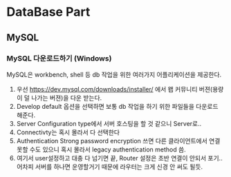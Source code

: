 # DataBase Part

## MySQL
### MySQL 다운로드하기 (Windows)

MySQL은 workbench, shell 등 db 작업을 위한 여러가지 어플리케이션을 제공한다.

1. 우선 https://dev.mysql.com/downloads/installer/ 에서 왭 커뮤니티 버젼(용량이 덜 나가는 버젼)을 다운 받는다.
2. Develop default 옵션을 선택하면 보통 db 작업을 하기 위한 파일들을 다운로드 해준다.
3. Server Configuration type에서 서버 호스팅을 할 것 같으니 Server로..
4. Connectivty는 혹시 몰라서 다 선택한다
5. Authentication Strong password encryption 쓰면 다른 클라이언트에서 연결 못할 수도 있으니 혹시 몰라서 legacy authentication method 씀. 
6. 여기서 user설정하고 대충 다 넘기면 끝, Router 설정은 초반 연결이 안되서 포기.. 어차피 서버를 하나면 운영할거기 때문에 라우터는 크게 신경 안 써도 될듯.

